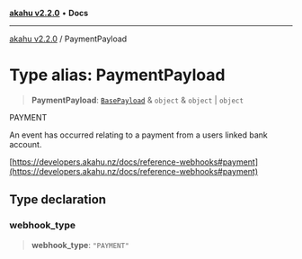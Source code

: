 [**akahu v2.2.0**](../README.md) • **Docs**

***

[akahu v2.2.0](../README.md) / PaymentPayload

# Type alias: PaymentPayload

> **PaymentPayload**: [`BasePayload`](BasePayload.md) & `object` & `object` \| `object`

PAYMENT

An event has occurred relating to a payment from a users linked bank account.

[https://developers.akahu.nz/docs/reference-webhooks#payment](https://developers.akahu.nz/docs/reference-webhooks#payment)

## Type declaration

### webhook\_type

> **webhook\_type**: `"PAYMENT"`
